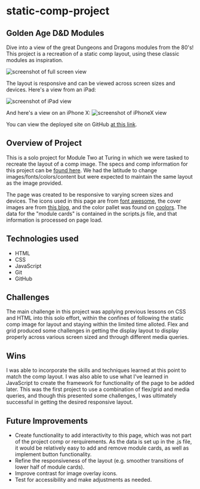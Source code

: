 # static-comp-project

## Golden Age D&D Modules
Dive into a view of the great Dungeons and Dragons modules from the 80's!  This project is a recreation of a static comp layout, using these classic modules as inspiration. 

![screenshot of full screen view](https://user-images.githubusercontent.com/79122599/127038891-36c0f8c1-13f9-45c3-b202-065c22e7c1d1.png "Full Screen View")

The layout is responsive and can be viewed across screen sizes and devices.  Here's a view from an iPad:

![screenshot of iPad view](https://user-images.githubusercontent.com/79122599/127039071-251ce892-1efc-4792-8260-2acc3d289f70.png "iPad Screen View") 

And here's a view on an iPhone X:
![screenshot of iPhoneX view](https://drive.google.com/file/d/10iaSx0qkYJA9X3JQ6Wit4OXphzF7rzHp/view?usp=sharing "iPhoneX Screen View")

You can view the deployed site on GitHub [at this link](https://ericsergeant.github.io/static-comp-project/).

## Overview of Project
This is a solo project for Module Two at Turing in which we were tasked to recreate the layout of a comp image. The specs and comp information for this project can be [found here](https://frontend.turing.edu/projects/static-comp-challenge.html).  We had the latitude to change images/fonts/colors/content but were expected to maintain the same layout as the image provided.  

The page was created to be responsive to varying screen sizes and devices.  The icons used in this page are from [font awesome](fontawesome.com), the cover images are from [this blog](https://rossonl.wordpress.com/2013/02/08/classic-dd-modules-ranked/), and the color pallet was found on [coolors](https://coolors.co/4281a4-48a9a6-e4dfda-d4b483-c1666b).  The data for the "module cards" is contained in the scripts.js file, and that information is processed on page load.

## Technologies used
 * HTML
 * CSS
 * JavaScript
 * Git
 * GitHub   

## Challenges
The main challenge in this project was applying previous lessons on CSS and HTML into this solo effort, within the confines of following the static comp image for layout and staying within the limited time alloted.  Flex and grid produced some challenges in getting the display layout to display properly across various screen sized and through different media queries.

## Wins
I was able to incorporate the skills and techniques learned at this point to match the comp layout.  I was also able to use what I've learned in JavaScript to create the framework for functionality of the page to be added later.  This was the first project to use a combination of flex/grid and media queries, and though this presented some challenges, I was ultimately successful in getting the desired responsive layout.

## Future Improvements
  * Create functionality to add interactivity to this page, which was not part of the project comp or rerquirements.  As the data is set up in the .js file, it would be relatively easy to add and remove module cards, as well as implement button functionality.
  * Refine the responsiveness of the layout (e.g. smoother transitions of lower half of module cards).
  * Improve contrast for image overlay icons.
  * Test for accessibility and make adjustments as needed.
